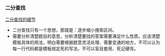### 二分查找
[二分查找的细节](https://leetcode.cn/problems/search-insert-position/solution/te-bie-hao-yong-de-er-fen-cha-fa-fa-mo-ban-python-/)
- 二分查找只有一个思想，那就是：逐步缩小搜索区间。
- 需要分析清楚题目的意思，分析清楚要找的答案需要满足什么性质。应该清楚模板具体的用法，明白需要根据题意灵活处理、需要变通的地方，不可以认为每一行代码都是模板规定死的写法，不可以盲目套用、死记硬背。
